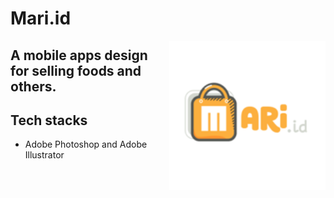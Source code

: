 # Mari.id
<img align="right" width="250px" src="logo.png">

A mobile apps design for selling foods and others.
---
## Tech stacks
- Adobe Photoshop and Adobe Illustrator
